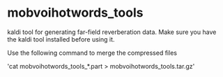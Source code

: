 # mobvoihotwords_tools
kaldi tool for generating far-field reverberation data.
Make sure you have the kaldi tool installed before using it.


Use the following command to merge the compressed files

'cat mobvoihotwords_tools_*.part > mobvoihotwords_tools.tar.gz'
